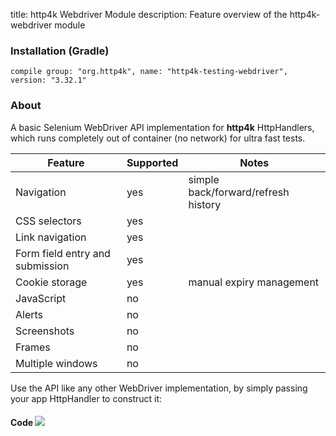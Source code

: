 title: http4k Webdriver Module
description: Feature overview of the http4k-webdriver module

### Installation (Gradle)
```compile group: "org.http4k", name: "http4k-testing-webdriver", version: "3.32.1"```

### About

A basic Selenium WebDriver API implementation for **http4k** HttpHandlers, which runs completely out of container (no network) for ultra fast tests.

| Feature | Supported | Notes |
|---------|-----------|-------|
| Navigation|yes|simple back/forward/refresh history|
| CSS selectors|yes||
| Link navigation|yes||
| Form field entry and submission|yes||
| Cookie storage|yes|manual expiry management|
| JavaScript|no||
| Alerts|no||
| Screenshots|no||
| Frames|no||
| Multiple windows|no||

Use the API like any other WebDriver implementation, by simply passing your app HttpHandler to construct it:

#### Code [<img class="octocat" src="/img/octocat-32.png"/>](https://github.com/http4k/http4k/blob/master/src/docs/guide/modules/webdriver/example.kt)

<script src="https://gist-it.appspot.com/https://github.com/http4k/http4k/blob/master/src/docs/guide/modules/webdriver/example.kt"></script>
